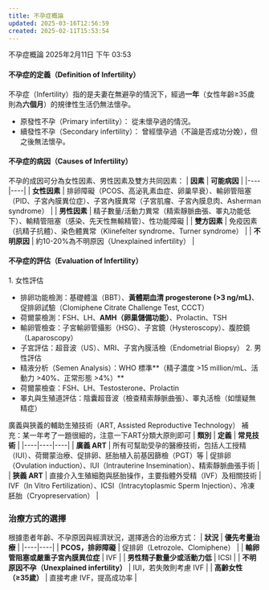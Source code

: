 ```yaml
---
title: 不孕症概論
updated: 2025-03-16T12:56:59
created: 2025-02-11T15:53:54
---
```


不孕症概論
2025年2月11日
下午 03:53

#### 不孕症的定義（Definition of Infertility）
不孕症（Infertility）指的是夫妻在無避孕的情況下，經過**一年**（女性年齡≥35歲則為**六個月**）的規律性生活仍無法懷孕。
- 原發性不孕（Primary infertility）： 從未懷孕過的情況。
- 續發性不孕（Secondary infertility）： 曾經懷孕過（不論是否成功分娩），但之後無法懷孕。

#### 不孕症的病因（Causes of Infertility）
不孕的成因可分為女性因素、男性因素及雙方共同因素：
| **因素** | **可能病因** |
|----|----|
| **女性因素** | 排卵障礙（PCOS、高泌乳素血症、卵巢早衰）、輸卵管阻塞（PID、子宮內膜異位症）、子宮內膜異常（子宮肌瘤、子宮內膜息肉、Asherman syndrome） |
| **男性因素** | 精子數量/活動力異常（精索靜脈曲張、睪丸功能低下）、輸精管阻塞（感染、先天性無輸精管）、性功能障礙 |
| **雙方因素** | 免疫因素（抗精子抗體）、染色體異常（Klinefelter syndrome、Turner syndrome） |
| **不明原因** | 約10-20%為不明原因（Unexplained infertility） |
#### 
#### 不孕症的評估（Evaluation of Infertility）
1\. 女性評估
- 排卵功能檢測：基礎體溫（BBT）、**黃體期血清 progesterone (\>3 ng/mL)**、促排卵試驗（Clomiphene Citrate Challenge Test, CCCT）
- 荷爾蒙檢測：FSH、LH、**AMH（卵巢儲備功能）**、Prolactin、TSH
- 輸卵管檢查：子宮輸卵管攝影（HSG）、子宮鏡（Hysteroscopy）、腹腔鏡（Laparoscopy）
- 子宮評估：超音波（US）、MRI、子宮內膜活檢（Endometrial Biopsy）
2\. 男性評估
- 精液分析（Semen Analysis）：WHO 標準**（精子濃度 \>15 million/mL、活動力 \>40%、正常形態 \>4%）**
- 荷爾蒙檢查：FSH、LH、Testosterone、Prolactin
- 睪丸與生殖道評估：陰囊超音波（檢查精索靜脈曲張）、睪丸活檢（如懷疑無精症）

廣義與狹義的輔助生殖技術（ART, Assisted Reproductive Technology）
補充：某一年考了一題很細的，注意一下ART分類大原則即可
| **類別** | **定義** | **常見技術** |
|----|----|----|
| **廣義 ART** | 所有可幫助受孕的醫療技術，包括人工授精（IUI）、荷爾蒙治療、促排卵、胚胎植入前基因篩檢（PGT）等 | 促排卵（Ovulation induction）、IUI（Intrauterine Insemination）、精索靜脈曲張手術 |
| **狹義 ART** | 直接介入生殖細胞與胚胎操作，主要指體外受精（IVF）及相關技術 | IVF（In Vitro Fertilization）、ICSI（Intracytoplasmic Sperm Injection）、冷凍胚胎（Cryopreservation） |
### 
### 治療方式的選擇
根據患者年齡、不孕原因與經濟狀況，選擇適合的治療方式：
| **狀況** | **優先考量治療** |
|----|----|
| **PCOS，排卵障礙** | 促排卵（Letrozole、Clomiphene） |
| **輸卵管阻塞或嚴重子宮內膜異位症** | IVF |
| **男性精子數量少或活動力低** | ICSI |
| **不明原因不孕（Unexplained infertility）** | IUI，若失敗則考慮 IVF |
| **高齡女性（≥35歲）** | 直接考慮 IVF，提高成功率 |

